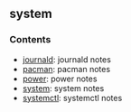 ## system

### Contents
* [journald](journald.md): journald notes
* [pacman](pacman.md): pacman notes
* [power](power.md): power notes
* [system](system.md): system notes
* [systemctl](systemctl.md): systemctl notes


